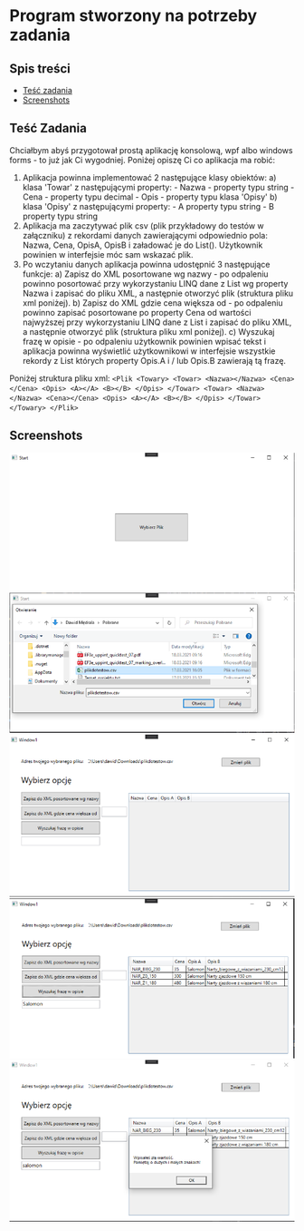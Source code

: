 # Program stworzony na potrzeby zadania

## Spis treści 
* [Teść zadania](#Teść-Zadania)
* [Screenshots](#Screenshots)

## Teść Zadania
Chciałbym abyś przygotował prostą aplikację konsolową, wpf albo windows forms - to już jak Ci wygodniej. Poniżej opiszę Ci co aplikacja ma robić:

1. Aplikacja powinna implementować 2 następujące klasy obiektów:
                a) klasa 'Towar' z następującymi property:
                - Nazwa - property typu string
                - Cena - property typu decimal
                - Opis - property typu klasa 'Opisy'
                b) klasa 'Opisy' z następującymi property:
                - A property typu string
                - B property typu string
2. Aplikacja ma zaczytywać plik csv (plik przykładowy do testów w załączniku) z rekordami danych zawierającymi odpowiednio pola: Nazwa, Cena, OpisA, OpisB i załadować je do List<Towar>(). Użytkownik powinien w interfejsie móc sam wskazać plik.
3. Po wczytaniu danych aplikacja powinna udostępnić 3 następujące funkcje:
                a) Zapisz do XML posortowane wg nazwy - po odpaleniu powinno posortować przy wykorzystaniu LINQ dane z List<Towar> wg property Nazwa i zapisać do pliku XML, a następnie otworzyć plik (struktura pliku xml poniżej).
                b) Zapisz do XML gdzie cena większa od - po odpaleniu powinno zapisać posortowane po property Cena od wartości najwyższej przy wykorzystaniu LINQ dane z List<Towar> i zapisać do pliku XML, a następnie otworzyć plik (struktura pliku xml poniżej).
                c) Wyszukaj frazę w opisie - po odpaleniu użytkownik powinien wpisać tekst i aplikacja powinna wyświetlić użytkownikowi w interfejsie wszystkie rekordy z List<Towar> których property Opis.A i / lub Opis.B zawierają tą frazę.


Poniżej struktura pliku xml:
`
<Plik
<Towary>
<Towar>
<Nazwa></Nazwa>
<Cena></Cena>
<Opis>
<A></A>
<B></B>
</Opis>
</Towar>
<Towar>
<Nazwa></Nazwa>
<Cena></Cena>
<Opis>
<A></A>
<B></B>
</Opis>
</Towar>
</Towary>
</Plik>
`
## Screenshots
![Example screenshot](./zadanie_ss/ss1.PNG)
![Example screenshot](./zadanie_ss/ss2.PNG)
![Example screenshot](./zadanie_ss/ss3.PNG)
![Example screenshot](./zadanie_ss/ss4.PNG)
![Example screenshot](./zadanie_ss/ss5.PNG)